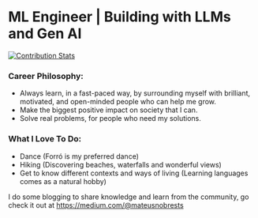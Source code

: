 #  ML Engineer | Building with LLMs and Gen AI 
[![Contribution Stats](https://github-contribution-stats.vercel.app/api/?username=mateusnobre)](https://github.com/mateusnobre)

### Career Philosophy:
- Always learn, in a fast-paced way, by surrounding myself with brilliant, motivated, and open-minded people who can help me grow.
- Make the biggest positive impact on society that I can.
- Solve real problems, for people who need my solutions.

### What I Love To Do:
- Dance (Forró is my preferred dance)
- Hiking (Discovering beaches, waterfalls and wonderful views)
- Get to know different contexts and ways of living (Learning languages comes as a natural hobby)

I do some blogging to share knowledge and learn from the community, go check it out at https://medium.com/@mateusnobrests
